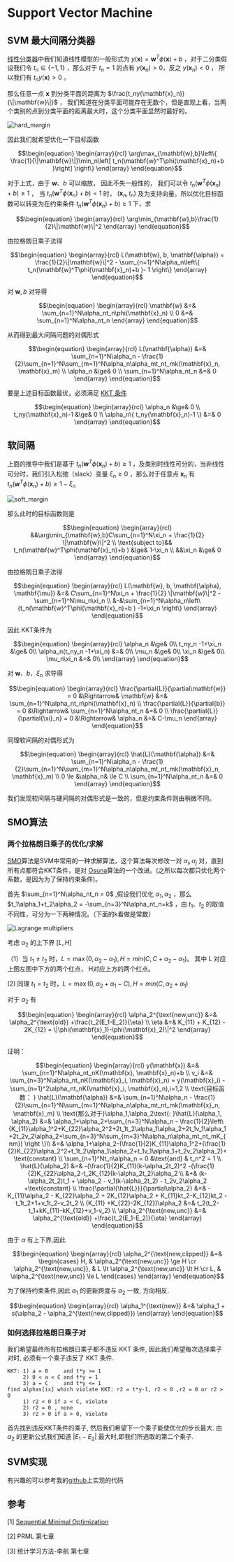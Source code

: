 # Support Vector Machine

## SVM 最大间隔分类器

[线性分类器](chapter4_prml.md)中我们知道线性模型的一般形式为 $y(\mathbf{x})=\mathbf{w}^T\phi(\mathbf{x})+b$ ，对于二分类假设我们令 $t_n \in \{-1, 1\}$ ，那么对于 $t_n=1$ 的点有 $y(\mathbf{x}_n) > 0$，反之 $y(\mathbf{x}_n) < 0$ ， 所以我们有 $t_ny(\mathbf{x}) >0$ 。

那么任意一点 $\mathbf{x}$ 到分类平面的距离为 $\frac{t_ny(\mathbf{x}_n)}{\|\mathbf{w}\|}$ ， 我们知道在分类平面可能存在无数个，但是直观上看，当两个类别的点到分类平面的距离最大时，这个分类平面显然时最好的。

![hard_margin](https://github.com/Lehyu/lehyu.cn/blob/master/image/PRML/svm/hard_margin.png?raw=true)

因此我们就希望优化一下目标函数

$$\begin{equation}
\begin{array}{rcl}
\arg\max_{\mathbf{w},b}\left\{ \frac{1}{\|\mathbf{w}\|}\min_n\left[ t_n(\mathbf{w}^T\phi(\mathbf{x}_n)+b )\right] \right\}
\end{array}
\end{equation}$$

对于上式，由于 $\mathbf{w}、b$ 可以缩放， 因此不失一般性的， 我们可以令 $t_n(\mathbf{w}^T\phi(\mathbf{x}_n)+b ) \ge 1$ ， 当 $t_n(\mathbf{w}^T\phi(\mathbf{x}_n)+b ) = 1$ 时， $(\mathbf{x}_n, t_n)$ 及为支持向量。所以优化目标函数可以转变为在约束条件 $t_n(\mathbf{w}^T\phi(\mathbf{x}_n)+b ) \ge 1$ 下，求

$$\begin{equation}
\begin{array}{rcl}
\arg\min_{\mathbf{w},b}\frac{1}{2}\|\mathbf{w}\|^2
\end{array}
\end{equation}$$

由拉格朗日乘子法得

$$\begin{equation}
\begin{array}{rcl}
L(\mathbf{w}, b, \mathbf{\alpha}) = \frac{1}{2}\|\mathbf{w}\|^2 - \sum_{n=1}^N\alpha_n\left\{ t_n(\mathbf{w}^T\phi(\mathbf{x}_n)+b )- 1 \right\}
\end{array}
\end{equation}$$

对 $\mathbf{w}, b$ 对导得

$$\begin{equation}
\begin{array}{rcl}
\mathbf{w} &=& \sum_{n=1}^N\alpha_nt_n\phi(\mathbf{x}_n) \\
0 &=& \sum_{n=1}^N\alpha_nt_n
\end{array}
\end{equation}$$

从而得到最大间隔问题的对偶形式

$$\begin{equation}
\begin{array}{rcl}
L(\mathbf{\alpha}) &=& \sum_{n=1}^N\alpha_n - \frac{1}{2}\sum_{n=1}^N\sum_{m=1}^N\alpha_n\alpha_mt_nt_mk(\mathbf{x}_n, \mathbf{x}_m) \\
\alpha_n &\ge& 0 \\
\sum_{n=1}^N\alpha_nt_n &=& 0
\end{array}
\end{equation}$$

要是上述目标函数最优，必须满足 [KKT 条件](https://en.wikipedia.org/wiki/Karush%E2%80%93Kuhn%E2%80%93Tucker_conditions)

$$\begin{equation}
\begin{array}{rcl}
\alpha_n &\ge& 0 \\
t_ny(\mathbf{x}_n)-1 &\ge& 0 \\
\alpha_n\{ t_ny(\mathbf{x}_n)-1  \} &=& 0
\end{array}
\end{equation}$$

## 软间隔

上面的推导中我们是基于 $t_n(\mathbf{w}^T\phi(\mathbf{x}_n)+b ) \ge 1$ ，及类别时线性可分的，当非线性可分时，我们引入松弛（slack）变量 $\xi_n \ge 0$ ，那么对于任意点 $\mathbf{x}_n$ 有 $t_n(\mathbf{w}^T\phi(\mathbf{x}_n)+b ) \ge 1-\xi_n$

![soft_margin](https://github.com/Lehyu/lehyu.cn/blob/master/image/PRML/svm/soft_margin.png?raw=true)

那么此时的目标函数则是

$$\begin{equation}
\begin{array}{rcl}
&&\arg\min_{\mathbf{w},b}C\sum_{n=1}^N\xi_n + \frac{1}{2} \|\mathbf{w}\|^2 \\
\text{subject to}&& t_n(\mathbf{w}^T\phi(\mathbf{x}_n)+b ) &\ge& 1-\xi_n \\
&&\xi_n &\ge& 0
\end{array}
\end{equation}$$

由拉格朗日乘子法得

$$\begin{equation}
\begin{array}{rcl}
L(\mathbf{w}, b, \mathbf{\alpha}, \mathbf{\mu}) &=& C\sum_{n=1}^N\xi_n + \frac{1}{2} \|\mathbf{w}\|^2 - \sum_{n=1}^N\mu_n\xi_n \\
&-&\sum_{n=1}^N\alpha_n\left\{t_n(\mathbf{w}^T\phi(\mathbf{x}_n)+b ) -1+\xi_n  \right\}  
\end{array}
\end{equation}$$

因此 KKT条件为

$$\begin{equation}
\begin{array}{rcl}
\alpha_n &\ge& 0\\
t_ny_n -1+\xi_n &\ge& 0\\
\alpha_n(t_ny_n -1+\xi_n) &=& 0\\
\mu_n &\ge& 0\\
\xi_n &\ge& 0\\
\mu_n\xi_n &=& 0\\
\end{array}
\end{equation}$$

对 $\mathbf{w}、b、\xi_n$ 求导得

$$\begin{equation}
\begin{array}{rcl}
\frac{\partial{L}}{\partial\mathbf{w}} = 0 &\Rightarrow& \mathbf{w} &=& \sum_{n=1}^N\alpha_nt_n\phi(\mathbf{x}_n) \\
\frac{\partial{L}}{\partial{b}} = 0 &\Rightarrow& \sum_{n=1}^N\alpha_nt_n &=& 0 \\
\frac{\partial{L}}{\partial{\xi}_n} = 0 &\Rightarrow& \alpha_n &=& C-\mu_n
\end{array}
\end{equation}$$

同理软间隔的对偶形式为

$$\begin{equation}
\begin{array}{rcl}
\hat{L}(\mathbf{\alpha}) &=& \sum_{n=1}^N\alpha_n - \frac{1}{2}\sum_{n=1}^N\sum_{m=1}^N\alpha_n\alpha_mt_nt_mk(\mathbf{x}_n, \mathbf{x}_m) \\
0 \le &\alpha_n& \le C \\
\sum_{n=1}^N\alpha_nt_n &=& 0
\end{array}
\end{equation}$$

我们发现软间隔与硬间隔的对偶形式是一致的，但是约束条件则由稍微不同。

## SMO算法

### 两个拉格朗日乘子的优化/求解

[SMO](https://www.microsoft.com/en-us/research/wp-content/uploads/2016/02/tr-98-14.pdf)算法是SVM中常用的一种求解算法，这个算法每次修改一对 $\alpha_i,\alpha_j$ 对，直到所有点都符合KKT条件，是对 [Osuna](http://webmail.svms.org/training/OsFG97.pdf)算法的一个改进。(之所以每次都只优化两个系数，是因为为了保持约束条件)。

首先 $\sum_{n=1}^N\alpha_nt_n = 0$ ,假设我们优化 $\alpha_1, \alpha_2$ ，那么 $t_1\alpha_1+t_2\alpha_2 = -\sum_{n=3}^N\alpha_nt_n=k$ ，由 $t_1、t_2$ 的取值不同性，可分为一下两种情况。（下面的k看做是常数）

![Lagrange multipliers](https://github.com/Lehyu/lehyu.cn/blob/master/image/PRML/svm/lm.png?raw=true)

考虑 $\alpha_2$ 的上下界 $[L,H]$

（1）当 $t_1 \ne t_2$ 时，$L=\max(0, \alpha_2-\alpha_1), H=min(C, C+\alpha_2-\alpha_1)$。 其中 L 对应上图左图中下方的两个红点， H对应上方的两个红点。

(2) 同理 $t_1 = t_2$ 时，$L=\max(0, \alpha_2+\alpha_1-C), H=min(C, \alpha_2+\alpha_1)$

对于 $\alpha_2$ 有

$$\begin{equation}
\begin{array}{rcl}
\alpha_2^{\text{new,unc}} &=& \alpha_2^{\text{old}} +\frac{t_2(E_1-E_2)}{\eta} \\
\eta &=& K_{11} + K_{12} - 2K_{12} = \|\phi(\mathbf{x}_1)-\phi(\mathbf{x}_2)\|^2
\end{array}
\end{equation}$$

证明：

$$\begin{equation}
\begin{array}{rcl}
y(\mathbf{x}) &=& \sum_{n=1}^N\alpha_nt_nK(\mathbf{x}, \mathbf{x}_n)+b \\
v_i &=& \sum_{n=3}^N\alpha_nt_nK(\mathbf{x}_i, \mathbf{x}_n) = y(\mathbf{x}_i) - \sum_{n=1}^2\alpha_nt_nK(\mathbf{x}_i, \mathbf{x}_n),i=1,2 \\
\text{目标函数： } \hat{L}(\mathbf{\alpha}) &=& \sum_{n=1}^N\alpha_n - \frac{1}{2}\sum_{n=1}^N\sum_{m=1}^N\alpha_n\alpha_mt_nt_mk(\mathbf{x}_n, \mathbf{x}_m) \\
\text{那么对于}\alpha_1,\alpha_2\text{: }\hat{L}(\alpha_1, \alpha_2) &=& \alpha_1+\alpha_2+\sum_{n=3}^N\alpha_n - \frac{1}{2}\left\{K_{11}\alpha_1^2+K_{22}\alpha_2^2+2t_1t_2\alpha_1\alpha_2+2t_1v_1\alpha_1+2t_2v_2\alpha_2+\sum_{n=3}^N\sum_{m=3}^N\alpha_n\alpha_mt_nt_mK_{nm}) \right \}\\
&=& \alpha_1+\alpha_2-(\frac{1}{2}K_{11}\alpha_1^2+(\frac{1}{2}K_{22}\alpha_2^2+t_1t_2\alpha_1\alpha_2+t_1v_1\alpha_1+t_2v_2\alpha_2)+\text{constant} \\
\sum_{n=1}^Nt_n\alpha_n = 0 &\text{and} & t_n^2 = 1 \\
\hat{L}(\alpha_2) &=& -(\frac{1}{2}K_{11}(k-\alpha_2t_2)^2 -(\frac{1}{2}K_{22}\alpha_2-t_2K_{12}(k-\alpha_2t_2)\alpha_2 \\
&+& (k-\alpha_2t_2)t_1 + \alpha_2 - v_1(k-\alpha_2t_2) - t_2v_2\alpha_2 +\text{constant} \\
\frac{\partial{\hat{L}}}{\partial\alpha_2} &=& -K_{11}\alpha_2 - K_{22}\alpha_2 + 2K_{12}\alpha_2 + K_{11}kt_2-K_{12}kt_2 - t_1t_2+1+v_1t_2-v_2t_2 \\
(K_{11} +K_{22}-2K_{12})\alpha_2 &=& t_2(t_2-t_1+kK_{11}-kK_{12}+v_1-v_2) \\
\alpha_2^{\text{new,unc}} &=& \alpha_2^{\text{old}} +\frac{t_2(E_1-E_2)}{\eta}
\end{array}
\end{equation}$$

由于 $\alpha$ 有上下界,因此

$$\begin{equation}
\begin{array}{rcl}
\alpha_2^{\text{new,clipped}} &=& \begin{cases}
H, & \alpha_2^{\text{new,unc}} \ge H \cr
\alpha_2^{\text{new,unc}}, & L \lt \alpha_2^{\text{new,unc}} \lt H \cr
L, & \alpha_2^{\text{new,unc}} \le L
\end{cases}
\end{array}
\end{equation}$$

为了保持约束条件,因此 $\alpha_1$ 的更新跨度与 $\alpha_2$ 一致, 方向相反.

$$\begin{equation}
\begin{array}{rcl}
\alpha_1^{\text{new}} &=& \alpha_1 + s(\alpha_2 - \alpha_2^{\text{new,clipped}})
\end{array}
\end{equation}$$

### 如何选择拉格朗日乘子对

我们希望最终所有拉格朗日乘子都不违反 KKT 条件, 因此我们希望每次选择乘子对时, 必须有一个乘子违反了 KKT 条件.

```
KKT: 1) a = 0     and t*y >= 1
     2) 0 < a < C and t*y = 1
     3) a = C     and t*y <= 1
find alphas[ix] which violate KKT: r2 = t*y-1, r2 < 0 ,r2 = 0 or r2 > 0
     1) r2 < 0 if a < C, violate
     2) r2 = 0 , none
     3) r2 > 0 if a > 0, violate
```

首先找到违反KKT条件的乘子, 然后我们希望下一个乘子能使优化的步长最大. 由 $\alpha_2$ 的更新公式我们知道 $|E_1-E_2|$ 最大时,即我们所选取的第二个乘子.

## SVM实现

有兴趣的可以参考我的[github](https://github.com/Lehyu/pyml/blob/master/models/svm/SVC.py)上实现的代码

## 参考
[1] [Sequential Minimal Optimization](https://www.microsoft.com/en-us/research/wp-content/uploads/2016/02/tr-98-14.pdf)

[2] PRML 第七章

[3] 统计学习方法-李航 第七章
